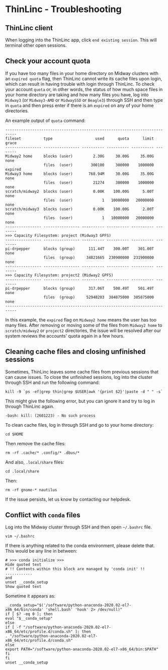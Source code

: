 
# ThinLinc - Troubleshooting

## ThinLinc client 

When logging into the ThinLinc app, click `end existing session`. This will terminal other open sessions. 

## Check your account quota

If you have too many files in your home directory on Midway clusters with an `expired quota` flag, then ThinLinc cannot write its cache files upon login, which can result in having trouble with login through ThinLinc. To check your account `quota` or, in other words, the status of how much space files in your home directory are taking and how many files you have, log into `Midway3` (or `Midway3-AMD` or `MidwaySSD` or `Beagle3`) through SSH and then type in `quota` and then press enter if there is an `expired` on any of your home directories. 

An example output of `quota` command: 

```
---------------------------------------------------------------------------
fileset          type                   used      quota      limit    grace
---------------- ---------------- ---------- ---------- ---------- --------
Midway2 home     blocks (user)         2.30G     30.00G     35.00G     none
                 files  (user)        300100     300000    1000000  expired
Midway3 home     blocks (user)       768.94M     30.00G     35.00G     none
                 files  (user)         21274     300000    1000000     none
scratch/midway2  blocks (user)         0.00K    100.00G      5.00T     none
                 files  (user)             1   10000000   20000000     none
scratch/midway3  blocks (user)         0.00K    100.00G      2.00T     none
                 files  (user)             1   10000000   20000000     none
---------------- ---------------- ---------- ---------- ---------- --------
>>> Capacity Filesystem: project (Midway3 GPFS)
---------------- ---------------- ---------- ---------- ---------- --------
pi-drpepper      blocks (group)      111.44T    300.00T    301.00T     none
                 files  (group)     34821665  230900000  231900000     none
---------------- ---------------- ---------- ---------- ---------- --------
>>> Capacity Filesystem: project2 (Midway2 GPFS)
---------------- ---------------- ---------- ---------- ---------- --------
pi-drpepper      blocks (group)      317.06T    500.49T    501.49T     none
                 files  (group)     52948203  384875000  385875000     none
---------------------------------------------------------------------------
```

In this example, the `expired` flag on `Midway2 home` means the user has too many files. After removing or moving some of the files from `Midway2 home` to `scratch/midway2` or `project2` directories, the issue will be resolved after our system reviews the accounts' quota again in a few hours. 

## Cleaning cache files and closing unfinished sessions

Sometimes, ThinLinc leaves some cache files from previous sessions that can cause issues. To close the unfinished sessions, log into the cluster through SSH and run the following command: 

```
kill -9 `ps -ef|grep thin|grep $USER|awk '{print $2}'|paste -d " " -s`
```

This might give the following error, but you can ignore it and try to log in through ThinLinc again. 

```
-bash: kill: (2601223) - No such process
```

To clean cache files, log in through SSH and go to your home directory: 
 
```
cd $HOME
``` 

Then remove the cache files: 

```
rm -rf .cache/* .config/* .dbus/*
```

And also, `.local/share` files: 

```
cd .local/share
```
Then: 

```
rm -rf gnome-* nautilus
```

If the issue persists, let us know by contacting our helpdesk. 

## Conflict with `conda` files 
Log into the Midway cluster through SSH and then open `~/.bashrc` file. 

``` 
vim ~/.bashrc
```


If there is anything related to the conda environment, please delete that. This would be any line in between:

```
# >>> conda initialize >>>
Hide quoted text
# !! Contents within this block are managed by 'conda init' !!
............
and
unset __conda_setup
Show quoted text

```

Sometime it appears as: 

```
__conda_setup="$('/software/python-anaconda-2020.02-el7-x86_64/bin/conda' 'shell.bash' 'hook' 2> /dev/null)"
if [ $? -eq 0 ]; then
eval "$__conda_setup"
else
if [ -f "/software/python-anaconda-2020.02-el7-x86_64/etc/profile.d/conda.sh" ]; then
. "/software/python-anaconda-2020.02-el7-x86_64/etc/profile.d/conda.sh"
else
export PATH="/software/python-anaconda-2020.02-el7-x86_64/bin:$PATH"
fi
fi
unset __conda_setup
```


